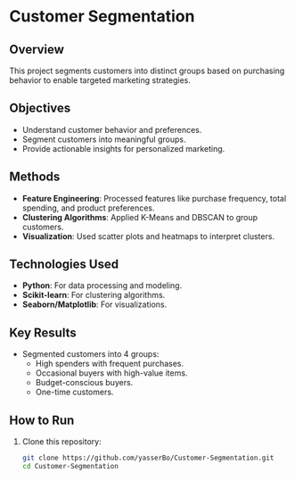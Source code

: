 # Customer Segmentation

## Overview
This project segments customers into distinct groups based on purchasing behavior to enable targeted marketing strategies.

## Objectives
- Understand customer behavior and preferences.
- Segment customers into meaningful groups.
- Provide actionable insights for personalized marketing.

## Methods
- **Feature Engineering**: Processed features like purchase frequency, total spending, and product preferences.
- **Clustering Algorithms**: Applied K-Means and DBSCAN to group customers.
- **Visualization**: Used scatter plots and heatmaps to interpret clusters.

## Technologies Used
- **Python**: For data processing and modeling.
- **Scikit-learn**: For clustering algorithms.
- **Seaborn/Matplotlib**: For visualizations.

## Key Results
- Segmented customers into 4 groups:
  - High spenders with frequent purchases.
  - Occasional buyers with high-value items.
  - Budget-conscious buyers.
  - One-time customers.

## How to Run
1. Clone this repository:
   ```bash
   git clone https://github.com/yasserBo/Customer-Segmentation.git
   cd Customer-Segmentation
